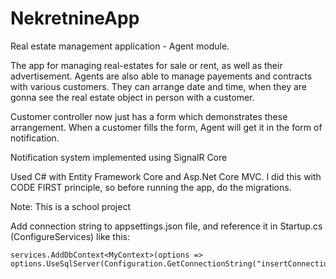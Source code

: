 # NekretnineApp

Real estate management application - Agent module.

The app for managing real-estates for sale or rent, as well as their advertisement.
Agents are also able to manage payements and contracts with various customers.
They can arrange date and time, when they are gonna see the real estate object in person with a customer.

Customer controller now just has a form which demonstrates these arrangement. When a customer fills the form, Agent will get it in the form of notification.

Notification system implemented using SignalR Core

Used C# with Entity Framework Core and Asp.Net Core MVC. I did this with CODE FIRST principle, so before running the app, do the migrations.

Note: This is a school project

Add connection string to appsettings.json file, and reference it in Startup.cs (ConfigureServices) like this:

```
services.AddDbContext<MyContext>(options => options.UseSqlServer(Configuration.GetConnectionString("insertConnectionString")));
```
